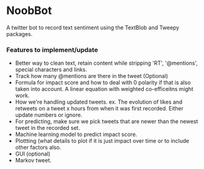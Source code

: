 # NoobBot
A twitter bot to record text sentiment using the TextBlob and Tweepy packages.
### Features to implement/update
* Better way to clean text, retain content while stripping 'RT', '@mentions', special characters and links.
* Track how many @mentions are there in the tweet (Optional)
* Formula for impact score and how to deal with 0 polarity if that is also taken into account. A linear equation with weighted co-efficeitns might work.
* How we're handling updated tweets. ex. The evolution of likes and retweets on a tweet x hours from when it was first recorded. Either update numbers or ignore.
* For predicting, make sure we pick tweets that are newer than the newest tweet in the recorded set.
* Machine learning model to predict impact score.
* Plottting (what details to plot if it is just impact over time or to include other factors also.
* GUI (optional)
* Markov tweet.
